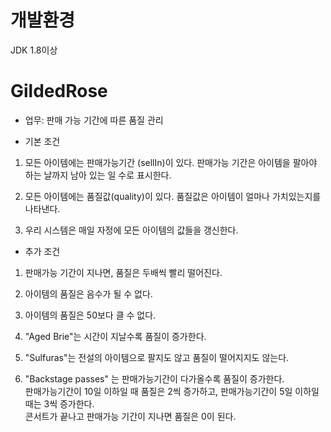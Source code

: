 # 개발환경
JDK 1.8이상


# GildedRose

- 업무: 판매 가능 기간에 따른 품질 관리

- 기본 조건 
1. 모든 아이템에는 판매가능기간 (sellIn)이 있다. 
판매가능 기간은 아이템을 팔아야 하는 날까지 남아 있는 일 수로 표시한다.  

2. 모든 아이템에는 품질값(quality)이 있다. 
품질값은 아이템이 얼마나 가치있는지를 나타낸다.  

3. 우리 시스템은 매일 자정에 모든 아이템의 값들을 갱신한다.  

- 추가 조건  
1. 판매가능 기간이 지나면, 품질은 두배씩 빨리 떨어진다.  

2. 아이템의 품질은 음수가 될 수 없다.  

3. 아이템의 품질은 50보다 클 수 없다.    

4. "Aged Brie"는 시간이 지날수록 품질이 증가한다.  

5. "Sulfuras"는 전설의 아이템으로 팔지도 않고 품질이 떨어지지도 않는다.  

6. "Backstage passes" 는 판매가능기간이 다가올수록 품질이 증가한다.   
판매가능기간이 10일 이하일 때 품질은 2씩 증가하고, 판매가능기간이 5일 이하일때는 3씩 증가한다.   
콘서트가 끝나고 판매가능 기간이 지나면 품질은 0이 된다.  

